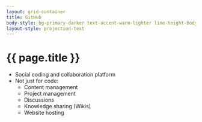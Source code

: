 ```yaml
---
layout: grid-container
title: GitHub
body-style: bg-primary-darker text-accent-warm-lighter line-height-body-4 padding-bottom-9 font-body-lg slide
layout-style: projection-text
---
```


# {{ page.title }}

- Social coding and collaboration platform
- Not just for code:
    - Content management
    - Project management
    - Discussions
    - Knowledge sharing (Wikis)
    - Website hosting